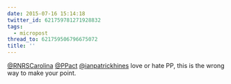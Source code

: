 ```yaml
---
date: 2015-07-16 15:14:18
twitter_id: 621759781271928832
tags:
  - micropost
thread_to: 621759506796675072
title: ''
---
```


[@RNRSCarolina](https://twitter.com/RNRSCarolina) [@PPact](https://twitter.com/PPact) [@ianpatrickhines](https://twitter.com/ianpatrickhines) love or hate PP, this is the wrong way to make your point.

